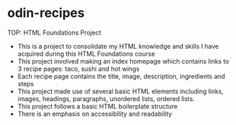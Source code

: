 # odin-recipes
TOP: HTML Foundations Project

- This is a project to consolidate my HTML knowledge and skills I have acquired during this HTML Foundations course
- This project involved making an index homepage which contains links to 3 recipe pages: taco, sushi and hot wings
- Each recipe page contains the title, image, description, ingredients and steps
- This project made use of several basic HTML elements including links, images, headings, paragraphs, unordered lists, ordered lists.
- This project follows a basic HTML boilerplate structure
- There is an emphasis on accessibility and readability